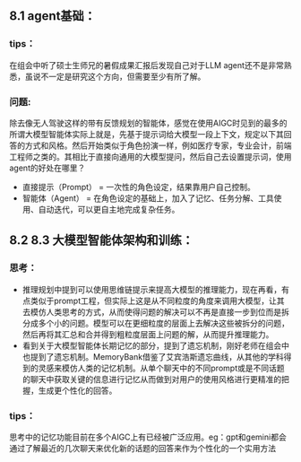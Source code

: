 ## 8.1 agent基础：

### tips：

在组会中听了硕士生师兄的暑假成果汇报后发现自己对于LLM agent还不是非常熟悉，虽说不一定是研究这个方向，但需要至少有所了解。

### 问题:

除去像无人驾驶这样的带有反馈规划的智能体，感觉在使用AIGC时见到的最多的所谓大模型智能体实际上就是，先基于提示词给大模型一段上下文，规定以下其回答的方式和风格。然后开始类似于角色扮演一样，例如医疗专家，专业会计，前端工程师之类的。其相比于直接向通用的大模型提问，然后自己去设置提示词，使用agent的好处在哪里？

* 直接提示（Prompt） = 一次性的角色设定，结果靠用户自己控制。
* 智能体（Agent） = 在角色设定的基础上，加入了记忆、任务分解、工具使用、自动迭代，可以更自主地完成复杂任务。

## 8.2 8.3 大模型智能体架构和训练：

### 思考：

* 推理规划中提到可以使用思维链提示来提高大模型的推理能力，现在再看，有点类似于prompt工程，但实际上这是从不同粒度的角度来调用大模型，让其去模仿人类思考的方式，从而使得问题的解决可以不再是直接一步到位而是拆分成多个小的问题。模型可以在更细粒度的层面上去解决这些被拆分的问题，然后再将其汇总和合并得到粗粒度层面上问题的解，从而提升推理能力。
* 看到关于大模型智能体长期记忆的部分，提到了遗忘机制，刚好老师在组会中也提到了遗忘机制。MemoryBank借鉴了艾宾浩斯遗忘曲线，从其他的学科得到的灵感来模仿人类的记忆机制。从单个聊天中的不同prompt或是不同话题的聊天中获取关键的信息进行记忆从而做到对用户的使用风格进行更精准的把握，生成更个性化的回答。

### tips：

思考中的记忆功能目前在多个AIGC上有已经被广泛应用。eg：gpt和gemini都会通过了解最近的几次聊天来优化新的话题的回答来作为个性化的一个实用方法

